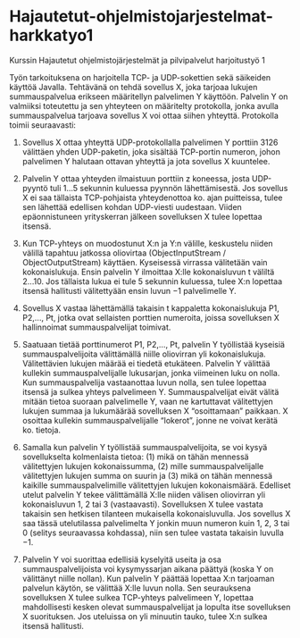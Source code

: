 # Hajautetut-ohjelmistojarjestelmat-harkkatyo1
Kurssin Hajautetut ohjelmistojärjestelmät ja pilvipalvelut harjoitustyö 1

Työn tarkoituksena on harjoitella TCP- ja UDP-sokettien sekä säikeiden käyttöä Javalla. 
Tehtävänä on tehdä sovellus X, joka tarjoaa lukujen summauspalvelua erikseen määritellyn palvelimen Y
käyttöön. Palvelin Y on valmiiksi toteutettu ja sen yhteyteen on määritelty protokolla, jonka avulla
summauspalvelua tarjoava sovellus X voi ottaa siihen yhteyttä. Protokolla toimii seuraavasti:

1. Sovellus X ottaa yhteyttä UDP-protokollalla palvelimen Y porttiin 3126 välittäen yhden
UDP-paketin, joka sisältää TCP-portin numeron, johon palvelimen Y halutaan ottavan
yhteyttä ja jota sovellus X kuuntelee.

2. Palvelin Y ottaa yhteyden ilmaistuun porttiin z koneessa, josta UDP-pyyntö tuli 1...5
sekunnin kuluessa pyynnön lähettämisestä. Jos sovellus X ei saa tällaista TCP-pohjaista
yhteydenottoa ko. ajan puitteissa, tulee sen lähettää edellisen kohdan UDP-viesti uudestaan.
Viiden epäonnistuneen yrityskerran jälkeen sovelluksen X tulee lopettaa itsensä.

3. Kun TCP-yhteys on muodostunut X:n ja Y:n välille, keskustelu niiden välillä tapahtuu
jatkossa oliovirtaa (ObjectInputStream / ObjectOutputStream) käyttäen. Kyseisessä virrassa
välitetään vain kokonaislukuja. Ensin palvelin Y ilmoittaa X:lle kokonaisluvun t väliltä
2...10. Jos tällaista lukua ei tule 5 sekunnin kuluessa, tulee X:n lopettaa itsensä hallitusti
välitettyään ensin luvun −1 palvelimelle Y.

4. Sovellus X vastaa lähettämällä takaisin t kappaletta kokonaislukuja P1, P2,..., Pt, jotka ovat
sellaisten porttien numeroita, joissa sovelluksen X hallinnoimat summauspalvelijat toimivat.

5. Saatuaan tietää porttinumerot P1, P2,…, Pt, palvelin Y työllistää kyseisiä
summauspalvelijoita välittämällä niille oliovirran yli kokonaislukuja. Välitettävien lukujen
määrää ei tiedetä etukäteen. Palvelin Y välittää kullekin summauspalvelijalle lukusarjan,
jonka viimeinen luku on nolla. Kun summauspalvelija vastaanottaa luvun nolla, sen tulee
lopettaa itsensä ja sulkea yhteys palvelimeen Y. Summauspalvelijat eivät välitä mitään tietoa
suoraan palvelimelle Y, vaan ne kartuttavat välitettyjen lukujen summaa ja lukumäärää
sovelluksen X “osoittamaan” paikkaan. X osoittaa kullekin summauspalvelijalle “lokerot”,
jonne ne voivat kerätä ko. tietoja.

6. Samalla kun palvelin Y työllistää summauspalvelijoita, se voi kysyä sovellukselta
kolmenlaista tietoa: (1) mikä on tähän mennessä välitettyjen lukujen kokonaissumma, (2)
mille summauspalvelijalle välitettyjen lukujen summa on suurin ja (3) mikä on tähän
mennessä kaikille summauspalvelimille välitettyjen lukujen kokonaismäärä. Edelliset utelut
palvelin Y tekee välittämällä X:lle niiden välisen oliovirran yli kokonaisluvun 1, 2 tai 3
(vastaavasti). Sovelluksen X tulee vastata takaisin sen hetkisen tilanteen mukaisella
kokonaisluvulla. Jos sovellus X saa tässä utelutilassa palvelimelta Y jonkin muun numeron
kuin 1, 2, 3 tai 0 (selitys seuraavassa kohdassa), niin sen tulee vastata takaisin luvulla −1.

7. Palvelin Y voi suorittaa edellisiä kyselyitä useita ja osa summauspalvelijoista voi
kysymyssarjan aikana päättyä (koska Y on välittänyt niille nollan). Kun palvelin Y päättää
lopettaa X:n tarjoaman palvelun käytön, se välittää X:lle luvun nolla. Sen seurauksena
sovelluksen X tulee sulkea TCP-yhteys palvelimeen Y, lopettaa mahdollisesti kesken olevat
summauspalvelijat ja lopulta itse sovelluksen X suorituksen. Jos uteluissa on yli minuutin
tauko, tulee X:n sulkea itsensä hallitusti.

